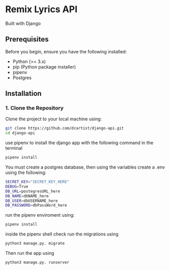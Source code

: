 # Remix Lyrics API
Built with Django

## Prerequisites

Before you begin, ensure you have the following installed:

- Python (>= 3.x)
- pip (Python package installer)
- pipenv
- Postgres

## Installation

### 1. Clone the Repository

Clone the project to your local machine using:

```bash
git clone https://github.com/dcartist/django-api.git
cd django-api
```

use pipenv to install the django app with the following command in the terminal

```bash
pipenv install
```

You must create a postgres database, then using the variables create a .env using the following:

```bash
SECRET_KEY="SECRET_KEY_HERE"
DEBUG=True
DB_URL=postegresURL_here
DB_NAME=dbNAME_here
DB_USER=dbUSERNAME_here
DB_PASSWORD=dbPassWord_here
```


run the pipenv enviroment using: 

```bash
pipenv install
```

inside the pipenv shell check run the migrations using

```bash
python3 manage.py. migrate
```

Then run the app using

```bash
python3 manage.py. runserver
```





